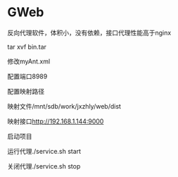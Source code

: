 # GWeb
反向代理软件，体积小，没有依赖，接口代理性能高于nginx

tar xvf bin.tar

修改myAnt.xml

配置端口<localport>8989</localport>

配置映射路径

映射文件<resource url="/satic">/mnt/sdb/work/jxzhly/web/dist</resource>

映射接口<resource url="/">http://192.168.1.144:9000</resource>

启动项目

运行代理./service.sh start

关闭代理./service.sh stop

